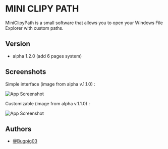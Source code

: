 

# MINI CLIPY PATH

MiniClipyPath is a small software that allows you to open your Windows File Explorer with custom paths.

## Version
- alpha 1.2.0 (add 6 pages system)

## Screenshots

Simple interface (image from alpha v.1.1.0) :                                      

![App Screenshot](https://i.ibb.co/3YZ8gbh/miniclipypath-img1.png)

Customizable (image from alpha v.1.1.0) :                                                

![App Screenshot](https://i.ibb.co/1XK8KV0/miniclipypath-img2.png)

## Authors

- [@Bugpig03](https://www.github.com/Bugpig03)


